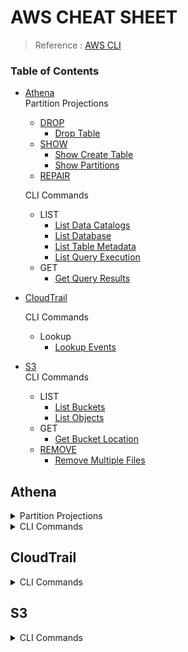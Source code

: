 # AWS CHEAT SHEET

> Reference : [AWS CLI](#https://docs.aws.amazon.com/cli/latest/index.html)

### Table of Contents

- [Athena](#athena)  
  Partition Projections

  - [DROP](#drop)
    - [Drop Table](#drop-table)
  - [SHOW](#show)
    - [Show Create Table](#show-create-table)
    - [Show Partitions](#show-partitions)
  - [REPAIR](#repair)

  CLI Commands

  - LIST
    - [List Data Catalogs](#list-data-catalogs)
    - [List Database](#list-database)
    - [List Table Metadata](#list-table-metadata)
    - [List Query Execution](#list-query-execution)
  - GET
    - [Get Query Results](#get-query-results)

- [CloudTrail](#cloudtrail)

  CLI Commands

  - Lookup
    - [Lookup Events](#lookup-events)

- [S3](#s3)  
  CLI Commands
  - LIST
    - [List Buckets](#list-buckets)
    - [List Objects](#list-objects)
  - GET
    - [Get Bucket Location](#get-bucket-location)
  - [REMOVE](#remove)
    - [Remove Multiple Files](#remove-multiple-files)

## Athena

<details>
  <summary>Partition Projections</summary>

### DROP

#### Drop Table

```sql
ALTER TABLE  <tableName>
DROP IF EXISTS PARTITION(year='yyyy', month='MM', day='dd')
```

### SHOW

#### Show Create Table

```sql
SHOW CREATE TABLE <tableName>
```

👉🏻 This shows table, and configuration info.

#### Show Partitions

```sql
SHOW PARTITIONS <tableName>
```

👉🏻 This shows whole partitioned data.

[↑ return to TOC](#table-of-contents)

#### REPAIR

##### Repair Manually

If your data looks like this,  
`s3://bucketName/path/distributionID/yyyy/MM/dd/hh`  
than

```sql
ALTER TABLE <db>.<bucketName>
ADD PARTITION (year='yyyy',month='MM', day='dd')
LOCATION 's3://bucketName/path/distributionID/yyyy/MM/dd/hh'
```

```sql
# example code
ALTER TABLE default.cloudfront-test
ADD PARTITION (year='2020',month='10', day='05')
LOCATION 's3://cloudfront-test/logs/abcdeabcded/2020/10/05/00'
```

##### Repair Automatically

If your data looks like this,
`s3://bucketName/path/distributionID/year=2020/month=10/day=05/hour=00`  
than

```sql
MSCK REPAIR TABLE <tableName>;
```

[↑ return to TOC](#table-of-contents)

</details>

<details>
  <summary>CLI Commands</summary>

### LIST

#### List Data Catalogs

`aws athena --list-data-catalogs`

> example of output:

```
{
  "DataCatalogsSummary": [
      {
          "CatalogName": "AwsDataCatalog",
          "Type": "GLUE"
      }
  ]
}
```

**DataCatalogsSummary** ⇒ A summary list of data catalogs  
**CatalogName** ⇒ The name of the data catalog  
**Type** ⇒ The data catalog type.

[↑ return to TOC](#table-of-contents)

#### List Database

`aws athena list-databases --catalog-name <catalogName>`

- NOTE : Case-insensitive
  > example : `aws athena list-databases --catalog-name AwsDataCatalog`

```{
    "DatabaseList": [
        {
            "Name": "local",
            "Description": "Database for Local Shop"
        },
        {
            "Name": "global",
            "Description": "Database for Outside of USA Shop",
            "Parameters": {
                "CreatedBy": "Athena",
                "EXTERNAL": "TRUE"
            }
        }
    ]
}
```

[↑ return to TOC](#table-of-contents)

#### List Table Metadata

`aws athena list-table-metadata --catalog-name <catalogName> --database-name <databaseName>`

- w/ **--max-items** option  
  `aws athena list-table-metadata --catalog-name <catalogName> --database-name <databaseName> --max-items <totalNumber>`
  > example of : `aws athena list-table-metadata --catalog-name AwsDataCatalog --database-name geography --max-items 2`

```
{
    "TableMetadataList": [
        {
            "Name": "country_codes",
            "CreateTime": 1586553454.0,
            "TableType": "EXTERNAL_TABLE",
            "Columns": [
                {
                    "Name": "country",
                    "Type": "string",
                    "Comment": "geo id"
                },
                {
                    "Name": "alpha-2 code",
                    "Type": "string",
                    "Comment": "geo id2"
                },
                {
                    "Name": "alpha-3 code",
                    "Type": "string",
                    "Comment": "state name"
                },
                {
                    "Name": "numeric code",
                    "Type": "bigint",
                    "Comment": ""
                },
                {
                    "Name": "latitude",
                    "Type": "bigint",
                    "Comment": "location (latitude)"
                },
                {
                    "Name": "longitude",
                    "Type": "bigint",
                    "Comment": "location (longitude)"
                }
            ],
            "Parameters": {
                "areColumnsQuoted": "false",
                "classification": "csv",
                "columnsOrdered": "true",
                "delimiter": ",",
                "has_encrypted_data": "false",
                "inputformat": "org.apache.hadoop.mapred.TextInputFormat",
                "location": "s3://awsdoc-example-bucket/csv/countrycode",
                "outputformat": "org.apache.hadoop.hive.ql.io.HiveIgnoreKeyTextOutputFormat",
                "serde.param.field.delim": ",",
                "serde.serialization.lib": "org.apache.hadoop.hive.serde2.lazy.LazySimpleSerDe",
                "skip.header.line.count": "1",
                "typeOfData": "file"
            }
        },
        {
            "Name": "county_populations",
            "CreateTime": 1586553446.0,
            "TableType": "EXTERNAL_TABLE",
            "Columns": [
                {
                    "Name": "id",
                    "Type": "string",
                    "Comment": "geo id"
                },
                {
                    "Name": "country",

                    "Name": "id2",
                    "Type": "string",
                    "Comment": "geo id2"
                },
                {
                    "Name": "county",
                    "Type": "string",
                    "Comment": "county name"
                },
                {
                    "Name": "state",
                    "Type": "string",
                    "Comment": "state name"
                },
                {
                    "Name": "population estimate 2018",
                    "Type": "string",
                    "Comment": ""
                }
            ],
            "Parameters": {
                "areColumnsQuoted": "false",
                "classification": "csv",
                "columnsOrdered": "true",
                "delimiter": ",",
                "has_encrypted_data": "false",
                "inputformat": "org.apache.hadoop.mapred.TextInputFormat",
                "location": "s3://awsdoc-example-bucket/csv/CountyPopulation",
                "outputformat": "org.apache.hadoop.hive.ql.io.HiveIgnoreKeyTextOutputFormat",
                "serde.param.field.delim": ",",
                "serde.serialization.lib": "org.apache.hadoop.hive.serde2.lazy.LazySimpleSerDe",
                "skip.header.line.count": "1",
                "typeOfData": "file"
            }
        }
    ],
    "NextToken": "eyJOZXh0VG9rZW4iOiBudWxsLCAiYm90b190cnVuY2F0ZV9hbW91bnQiOiAyfQ=="
}
```

[↑ return to TOC](#table-of-contents)

#### List Query Execution

`aws athena list-query-executions`

```
{
    "QueryExecutionIds": [
        "XXXXXXXX-1a00-XXXX-a348-XXXXXXXXXXXX",
        "XXXXXXXX-6f9c-XXXX-b0b6-XXXXXXXXXXXX",
        "XXXXXXXX-2942-XXXX-82d1-XXXXXXXXXXXX",
        "XXXXXXXX-f2e0-XXXX-8670-XXXXXXXXXXXX",
        "XXXXXXXX-e6f4-XXXX-9f41-XXXXXXXXXXXX",
        .
        .
        .
   ]
}
```

**QueryExecutionIds** ⇒ The unique IDs of each query execution.

- w/ **--max-items** option  
  `aws athena list-query-executions --max-items <totalNumber>`

> example : `aws athena list-query-executions --max-items 3`

```
{
    "QueryExecutionIds": [
        "XXXXXXXX-1a00-XXXX-a348-XXXXXXXXXXXX",
        "XXXXXXXX-6f9c-XXXX-b0b6-XXXXXXXXXXXX",
        "XXXXXXXX-2942-XXXX-82d1-XXXXXXXXXXXX",
   ]
   “NextToken”: “eyJOZXXXXXXXXXXXXXfQ==”
}
```

**NextToken** ⇒ A token to be used by the next reuqest if this request is truncacted.

[↑ return to TOC](#table-of-contents)

### GET

#### Get Query Results

`aws athena get-query-execution --query-execution-id <executionID>`

> example : `aws athena-get-query-exectution --query-execution-id XXXXXXXX-1a00-XXXX-a348-XXXXXXXXXXXX`

```

{
    "QueryExecution": {
        "QueryExecutionId": "XXXXXXXX-1a00-XXXX-a348-XXXXXXXXXXXX",
        "Query": "SELECT *\nFROM local.bluebottle\nWHERE dt=\"date\"('2020-10-15')",
        "StatementType": "DML",
        "ResultConfiguration": {
            "OutputLocation": "s3://bluebottle/shop/2020/10/15/XXXXXXXX-1a00-XXXX-a348-XXXXXXXXXXXX.csv"
        },
        "QueryExecutionContext": {},
        "Status": {
            "State": "SUCCEEDED",
            "SubmissionDateTime": "2020-10-16T14:13:10.355000+09:00",
            "CompletionDateTime": "2020-10-16T14:13:40.378000+09:00"
        },
        "Statistics": {
            "EngineExecutionTimeInMillis": 29787,
            "DataScannedInBytes": 216541413,
            "TotalExecutionTimeInMillis": 30023,
            "QueryQueueTimeInMillis": 154,
            "QueryPlanningTimeInMillis": 728,
            "ServiceProcessingTimeInMillis": 82
        },
        "WorkGroup": "primary"
    }
}

```

[↑ return to TOC](#table-of-contents)

</details>

## CloudTrail

<details>
  <summary>CLI Commands</summary>

### Lookup

#### Lookup Events

`aws cloudtrail lookup-events --lookup-attributes AttributeKey=EventName,AttributeValue=StopInstances`

This command is used to fetch CloudTrail events that are associated with instances being stopped in your AWS environment.

> example of output:

```shell
 "Events": [
        {
            "EventId": "XXXXXX-XXXX-XXXX-XXXX-XXXXXXXXX",
            "EventName": "StopInstances",
            "ReadOnly": "false",
            "AccessKeyId": "XXXXXXXXXXX",
            "EventTime": 16543210.0,
            "EventSource": "ec2.amazonaws.com",
            "Username": "username", # Who stopped the instance
            "Resources": [
                {
                    "ResourceType": "AWS::EC2::Instance",
                    "ResourceName": "i-XXXXXXXXXX"
                },
                {
                    "ResourceType": "AWS::EC2::Instance",
                    "ResourceName": "i-XXXXXXXXX"
                }
            ],
            "CloudTrailEvent": "{\"CloudEventInfo\"}"
        }
    ]
```

- `EventTime`: when the event occured
- `EventName`: name of the event
- `Resources`: information about the resources affected by the event

</details>

## S3

<details>
  <summary>CLI Commands</summary>

### LIST

#### List Buckets

`aws s3 ls <bucketName>`

> example : `aws s3 ls bluebottle`

```
2020-10-05 17:08:50 mybucketA
2020-10-06 14:55:44 mybucketB
```

- w/ **--profile** option  
  `aws --profile <profileName> s3 ls <bucketName>`

- w/ **--human-readable** option  
  `aws s3 ls s3://bucketName/path --human-readable`  
  Displays the size of the obejcts in human readable format.

- w/ **--recursive** option  
  `aws s3 ls s3://bucketName --recursive`  
   Displays all files include sub-directories.

  > example : `aws s3 ls s3://bluebottle --recursive`

  ```
  2020-09-24 12:45:12  1364 path/2020/10/09/abcd.metadata
  ```

  1. **First column** : timestamp
  1. **Second column** : object size
  1. **Third column** : object name

`aws s3api list-buckets`

> example of output :

```
{
    "Buckets": [
        {
            "Name": "mybucketA"
            "CreationDate": "2020-10-05T17:08:50.000Z",
        },
        {
            "Name": "mybucketB"
            "CreationDate": "2020-10-06T14:55:44.000Z",
        },
        {
          "Name": "mybucketC"
          "CreationDate": "2020-01-01T23:32:05+00:00",
        },
    ],
    "Owner": {
        "DisplayName": "userName",
        "ID": "userID"
    },
}
```

👉🏻 &nbsp;Buckets are returned in alphabetical order.

[↑ return to TOC](#table-of-contents)

#### List Objects

`aws s3 ls s3://<buckentName>/<path>/`

> example : `aws s3 ls s3://bluebottle/shop/`

```
      PRE 2002/
      PRE 2003/
      PRE 2004/
      PRE 2005/
      PRE 2006/
      PRE 2007/
      PRE 2008/
      PRE 2009/
      PRE 2010/
      PRE 2011/
      PRE 2012/
      PRE 2013/
      PRE 2014/
      PRE 2015/
      PRE 2016/
      PRE 2017/
      PRE 2018/
      PRE 2019/
      PRE 2020/
```

> **PRE** stands for **Pre**fix of ann S3 object.

- w/ **--profile** option  
  `aws --profile <profileName> s3 ls <bucketName>`

`aws s3api list-objects --bucket <bucketName>`

- w/ **--max-items** option  
  `aws s3api list-objects --bucket <bucketName> --max-items <totalNumber>`  
  The total number of items to return.

### GET

#### Get Bucket Location

`aws s3api get-bucket-location --bucket <bucketName>`

- w/ **--profile** option  
  `aws --profile <profileName> s3api get-bucket-location --bucket <bucketName>`

### REMOVE

#### Remove Multiple Files

Remove multiple files by `--exclude` and `--include` arguments  
`aws s3 rm s3://bucketName/path --recursive --exclude "*" --include "pattern*"`

```
# example code
aws s3 rm s3://cloudfront-test/logs --recursive --exclude "*" --include "abcdefghijklmnopqr/2020/10/04/*"
```

- **Results**  
  ![remove-multiple-objects](https://user-images.githubusercontent.com/48475824/95204315-e8a37680-081e-11eb-8361-873b5a800fa7.png)

[↑ return to TOC](#table-of-contents)

</detail>
